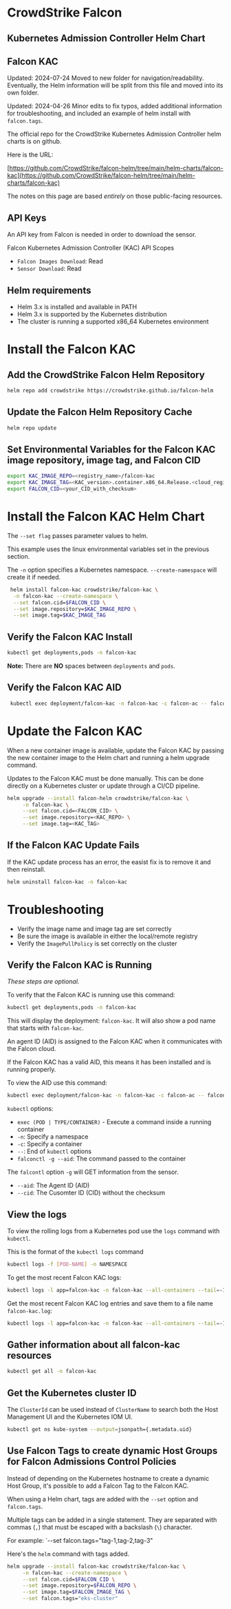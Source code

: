 # CrowdStrike Falcon
## Kubernetes Admission Controller Helm Chart
## Falcon KAC

Updated: 2024-07-24
Moved to new folder for navigation/readability.  Eventually, the Helm information will be split from this file and moved into its own folder.

Updated: 2024-04-26
Minor edits to fix typos, added additional information for troubleshooting, and included an example of helm install with `falcon.tags`. 

The official repo for the CrowdStrike Kubernetes Admission Controller helm charts is on github.  

Here is the URL:

[https://github.com/CrowdStrike/falcon-helm/tree/main/helm-charts/falcon-kac](https://github.com/CrowdStrike/falcon-helm/tree/main/helm-charts/falcon-kac)

The notes on this page are based _entirely_ on those public-facing resources.

## API Keys

An API key from Falcon is needed in order to download the sensor.

Falcon Kubernetes Admission Controller (KAC) API Scopes

- `Falcon Images Download`: Read
- `Sensor Download`: Read

## Helm requirements

- Helm 3.x is installed and available in PATH
- Helm 3.x is supported by the Kubernetes distribution
- The cluster is running a supported x86_64 Kubernetes environment

# Install the Falcon KAC

## Add the CrowdStrike Falcon Helm Repository

```bash
helm repo add crowdstrike https://crowdstrike.github.io/falcon-helm
```

## Update the Falcon Helm Repository Cache

```bash
helm repo update
```

## Set Environmental Variables for the Falcon KAC image repository, image tag, and Falcon CID

```bash
export KAC_IMAGE_REPO=<registry_name>/falcon-kac
export KAC_IMAGE_TAG=<KAC_version>.container.x86_64.Release.<cloud_region>
export FALCON_CID=<your_CID_with_checksum>
```

# Install the Falcon KAC Helm Chart

The `--set flag` passes parameter values to helm.

This example uses the linux environmental variables set in the previous section.  

The `-n` option specifies a Kubernetes namespace.  `--create-namespace` will create it if needed.

```bash
 helm install falcon-kac crowdstrike/falcon-kac \
  -n falcon-kac --create-namespace \
  --set falcon.cid=$FALCON_CID \
  --set image.repository=$KAC_IMAGE_REPO \
  --set image.tag=$KAC_IMAGE_TAG
```

## Verify the Falcon KAC Install

```bash
kubectl get deployments,pods -n falcon-kac
```

**Note:** There are **NO** spaces between `deployments` and `pods`. 

## Verify the Falcon KAC AID

```bash
 kubectl exec deployment/falcon-kac -n falcon-kac -c falcon-ac -- falconctl -g --aid
```

# Update the Falcon KAC

When a new container image is available, update the Falcon KAC by passing the new container image to the Helm chart and running a helm upgrade command. 

Updates to the Falcon KAC must be done manually.  This can be done directly on a Kubernetes cluster or update through a CI/CD pipeline.

```bash
helm upgrade --install falcon-helm crowdstrike/falcon-kac \
     -n falcon-kac \
     --set falcon.cid=<FALCON_CID> \
     --set image.repository=<KAC_REPO> \
     --set image.tag=<KAC_TAG>
```

## If the Falcon KAC Update Fails

If the KAC update process has an error, the easist fix is to remove it and then reinstall.

```bash
helm uninstall falcon-kac -n falcon-kac
```

# Troubleshooting

- Verify the image name and image tag are set correctly
- Be sure the image is available in either the local/remote registry
- Verify the `ImagePullPolicy` is set correctly on the cluster

## Verify the Falcon KAC is Running

_These steps are optional._

To verify that the Falcon KAC is running use this command:

```bash
kubectl get deployments,pods -n falcon-kac
```

This will display the deployment: `falcon-kac`.
It will also show a pod name that starts with `falcon-kac`.  

An agent ID (AID) is assigned to the Falcon KAC when it communicates with the Falcon cloud.

If the Falcon KAC has a valid AID, this means it has been installed and is running properly.

To view the AID use this command:

```bash
kubectl exec deployment/falcon-kac -n falcon-kac -c falcon-ac -- falconctl -g --aid
```

`kubectl` options:

- `exec (POD | TYPE/CONTAINER)` - Execute a command inside a running container
- `-n`: Specify a namespace
- `-c`: Specify a container
- `--`: End of `kubectl` options
- `falconctl -g --aid`: The command passed to the container

The `falcontl` option `-g` will GET information from the sensor.

- `--aid`: The Agent ID (AID)
- `--cid`: The Cusomter ID (CID) without the checksum

## View the logs

To view the rolling logs from a Kubernetes pod use the `logs` command
with `kubectl`.

This is the format of the `kubectl logs` command

```bash
kubectl logs -f [POD-NAME] -n NAMESPACE
```

To get the most recent Falcon KAC logs:

```bash
kubectl logs -l app=falcon-kac -n falcon-kac --all-containers --tail=-1
```

Get the most recent Falcon KAC log entries and save them to a file name `falcon-kac.log`:

```bash
kubectl logs -l app=falcon-kac -n falcon-kac --all-containers --tail=-1 > falcon-kac.log
```

## Gather information about all falcon-kac resources

```bash
kubectl get all -n falcon-kac
```

## Get the Kubernetes cluster ID

The `ClusterId` can be used instead of `ClusterName` to search both the Host Management UI and the Kubernetes IOM UI.

```bash
kubectl get ns kube-system --output=jsonpath={.metadata.uid}
```

## Use Falcon Tags to create dynamic Host Groups for Falcon Admissions Control Policies

Instead of depending on the Kubernetes hostname to create a dynamic Host Group, it's possible to add a Falcon Tag to the Falcon KAC.

When using a Helm chart, tags are added with the `--set` option and `falcon.tags`.

Multiple tags can be added in a single statement.  They are separated with commas (`,`) that must be escaped with a backslash (`\`) character.

For example: `--set falcon.tags="tag-1\,tag-2\,tag-3"

Here's the `helm` command with tags added.

```bash
helm upgrade --install falcon-kac crowdstrike/falcon-kac \
     -n falcon-kac --create-namespace \
     --set falcon.cid=$FALCON_CID \
     --set image.repository=$FALCON_REPO \
     --set image.tag=$FALCON_IMAGE_TAG \
     --set falcon.tags="eks-cluster"
```


